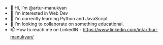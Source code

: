 - 👋 Hi, I’m @artur-manukyan
- 👀 I’m interested in Web Dev
- 🌱 I’m currently learning Python and JavaScript
- 💞️ I’m looking to collaborate on something educational.
- 📫 How to reach me on LinkedIN - https://www.linkedin.com/in/arthur-manukyan/

<!---
artur-manukyan/artur-manukyan is a ✨ special ✨ repository because its `README.md` (this file) appears on your GitHub profile.
You can click the Preview link to take a look at your changes.
--->
